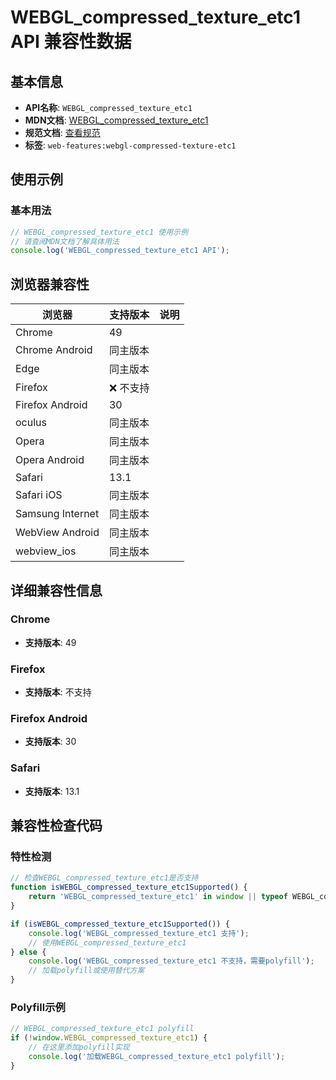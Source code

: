 # WEBGL_compressed_texture_etc1 API 兼容性数据

## 基本信息

- **API名称**: `WEBGL_compressed_texture_etc1`
- **MDN文档**: [WEBGL_compressed_texture_etc1](https://developer.mozilla.org/docs/Web/API/WEBGL_compressed_texture_etc1)
- **规范文档**: [查看规范](https://registry.khronos.org/webgl/extensions/WEBGL_compressed_texture_etc1/)
- **标签**: `web-features:webgl-compressed-texture-etc1`

## 使用示例

### 基本用法

```javascript
// WEBGL_compressed_texture_etc1 使用示例
// 请查阅MDN文档了解具体用法
console.log('WEBGL_compressed_texture_etc1 API');
```

## 浏览器兼容性

| 浏览器 | 支持版本 | 说明 |
|--------|----------|------|
| Chrome | 49 |  |
| Chrome Android | 同主版本 |  |
| Edge | 同主版本 |  |
| Firefox | ❌ 不支持 |  |
| Firefox Android | 30 |  |
| oculus | 同主版本 |  |
| Opera | 同主版本 |  |
| Opera Android | 同主版本 |  |
| Safari | 13.1 |  |
| Safari iOS | 同主版本 |  |
| Samsung Internet | 同主版本 |  |
| WebView Android | 同主版本 |  |
| webview_ios | 同主版本 |  |

## 详细兼容性信息

### Chrome

- **支持版本**: 49

### Firefox

- **支持版本**: 不支持

### Firefox Android

- **支持版本**: 30

### Safari

- **支持版本**: 13.1

## 兼容性检查代码

### 特性检测

```javascript
// 检查WEBGL_compressed_texture_etc1是否支持
function isWEBGL_compressed_texture_etc1Supported() {
    return 'WEBGL_compressed_texture_etc1' in window || typeof WEBGL_compressed_texture_etc1 !== 'undefined';
}

if (isWEBGL_compressed_texture_etc1Supported()) {
    console.log('WEBGL_compressed_texture_etc1 支持');
    // 使用WEBGL_compressed_texture_etc1
} else {
    console.log('WEBGL_compressed_texture_etc1 不支持，需要polyfill');
    // 加载polyfill或使用替代方案
}
```

### Polyfill示例

```javascript
// WEBGL_compressed_texture_etc1 polyfill
if (!window.WEBGL_compressed_texture_etc1) {
    // 在这里添加polyfill实现
    console.log('加载WEBGL_compressed_texture_etc1 polyfill');
}
```

